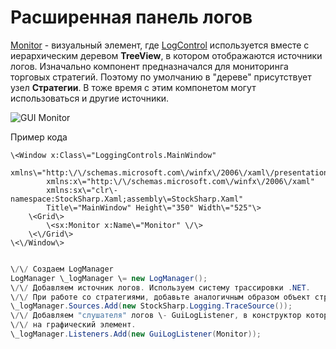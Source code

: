 # Расширенная панель логов

[Monitor](../api/StockSharp.Xaml.Monitor.html) \- визуальный элемент, где [LogControl](GUILogControl.md) используется вместе с иерархическим деревом **TreeView**, в котором отображаются источники логов. Изначально компонент предназначался для мониторинга торговых стратегий. Поэтому по умолчанию в "дереве" присутствует узел **Стратегии**. В тоже время с этим компонетом могут использоваться и другие источники. 

![GUI Monitor](~/images/GUI_Monitor.png)

Пример кода

```xaml
\<Window x:Class\="LoggingControls.MainWindow"
        xmlns\="http:\/\/schemas.microsoft.com\/winfx\/2006\/xaml\/presentation"
        xmlns:x\="http:\/\/schemas.microsoft.com\/winfx\/2006\/xaml"
        xmlns:sx\="clr\-namespace:StockSharp.Xaml;assembly\=StockSharp.Xaml"
        Title\="MainWindow" Height\="350" Width\="525"\>
    \<Grid\>
        \<sx:Monitor x:Name\="Monitor" \/\>
    \<\/Grid\>
\<\/Window\>
				
```
```cs
\/\/ Создаем LogManager
LogManager \_logManager \= new LogManager();
\/\/ Добавляем источник логов. Используем систему трассировки .NET.
\/\/ При работе со стратегиями, добавьте аналогичным образом объект стратегии
\_logManager.Sources.Add(new StockSharp.Logging.TraceSource());
\/\/ Добавляем "слушателя" логов \- GuiLogListener, в конструктор которого передаем ссылку
\/\/ на графический элемент.
\_logManager.Listeners.Add(new GuiLogListener(Monitor));
                  
```
